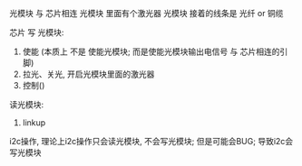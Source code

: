 光模块 与 芯片相连
光模块 里面有个激光器
光模块 接着的线条是  光纤 or 铜缆

芯片 写 光模块:
1. 使能 (本质上 不是 使能光模块; 
        而是使能光模块输出电信号 与 芯片相连的引脚)
2. 拉光、关光, 开启光模块里面的激光器
3. 控制()

读光模块:
1. linkup

i2c操作, 理论上i2c操作只会读光模块, 不会写光模块;
但是可能会BUG; 导致i2c会写光模块